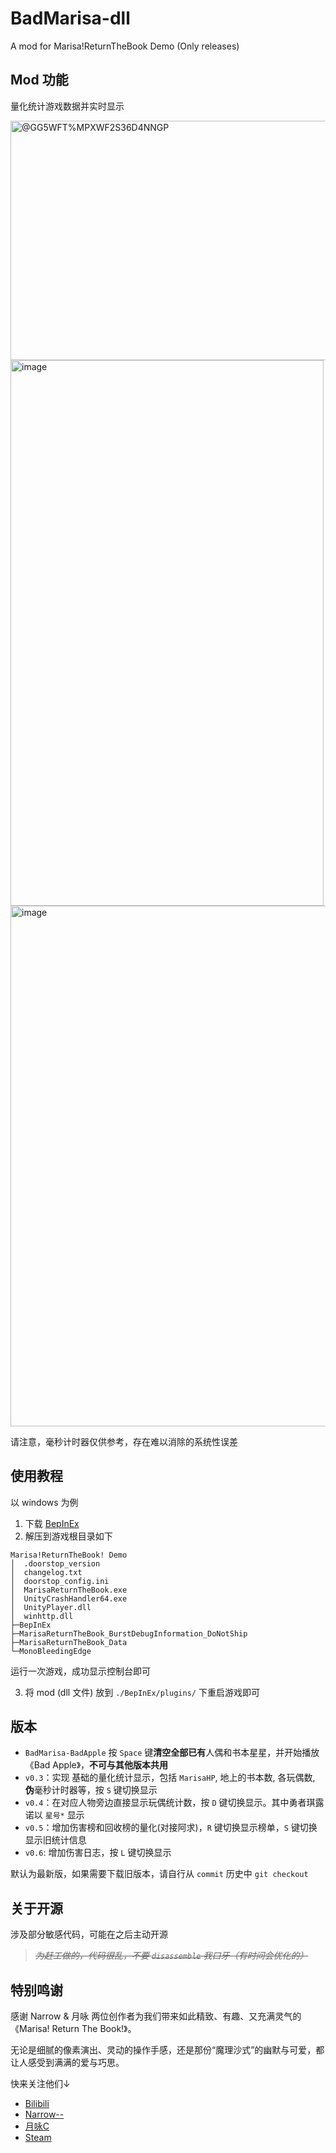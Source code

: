 # BadMarisa-dll
A mod for Marisa!ReturnTheBook Demo (Only releases)

## Mod 功能

量化统计游戏数据并实时显示

<img width="527" height="383" alt="@GG5WFT%MPXWF2S36D4NNGP" src="https://github.com/user-attachments/assets/bff4896f-4e3d-43b3-b595-872ae104c621" />

<img width="501" height="873" alt="image" src="https://github.com/user-attachments/assets/a77feedf-3aa7-4b29-b3a6-4c75810c1330" />

<img width="697" height="833" alt="image" src="https://github.com/user-attachments/assets/78ed1722-c591-424d-8759-1c14c30f57d9" />


请注意，毫秒计时器仅供参考，存在难以消除的系统性误差

## 使用教程

以 windows 为例

1. 下载 [BepInEx](https://github.com/BepInEx/BepInEx/releases)
2. 解压到游戏根目录如下

```
Marisa!ReturnTheBook! Demo
│  .doorstop_version
│  changelog.txt
│  doorstop_config.ini
│  MarisaReturnTheBook.exe
│  UnityCrashHandler64.exe
│  UnityPlayer.dll
│  winhttp.dll
├─BepInEx
├─MarisaReturnTheBook_BurstDebugInformation_DoNotShip
├─MarisaReturnTheBook_Data
└─MonoBleedingEdge
```

运行一次游戏，成功显示控制台即可

3. 将 mod (dll 文件) 放到 `./BepInEx/plugins/` 下重启游戏即可

## 版本

- `BadMarisa-BadApple` 按 `Space` 键**清空全部已有**人偶和书本星星，并开始播放 《Bad Apple》，**不可与其他版本共用**
- `v0.3`：实现 基础的量化统计显示，包括 `MarisaHP`, 地上的书本数, 各玩偶数, **伪**毫秒计时器等，按 `S` 键切换显示
- `v0.4`：在对应人物旁边直接显示玩偶统计数，按 `D` 键切换显示。其中勇者琪露诺以 `星号*` 显示
- `v0.5`：增加伤害榜和回收榜的量化(对接阿求)，`R` 键切换显示榜单，`S` 键切换显示旧统计信息
- `v0.6`: 增加伤害日志，按 `L` 键切换显示

默认为最新版，如果需要下载旧版本，请自行从 `commit` 历史中 `git checkout`

## 关于开源

涉及部分敏感代码，可能在之后主动开源

> <s>*为赶工做的，代码很乱，不要 `disassemble` 我口牙（有时间会优化的）*</s>

## 特别鸣谢

感谢 Narrow & 月咏 两位创作者为我们带来如此精致、有趣、又充满灵气的《Marisa! Return The Book!》。

无论是细腻的像素演出、灵动的操作手感，还是那份“魔理沙式”的幽默与可爱，都让人感受到满满的爱与巧思。

快来关注他们↓

- [Bilibili](https://space.bilibili.com/3546379490167245)
- [Narrow--](https://space.bilibili.com/414064)
- [月咏C](https://space.bilibili.com/396383605)
- [Steam](https://store.steampowered.com/app/3737620/)
